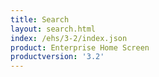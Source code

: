 ```yaml
---
title: Search
layout: search.html
index: /ehs/3-2/index.json
product: Enterprise Home Screen
productversion: '3.2'
---
```













